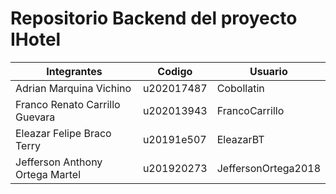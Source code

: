 # Repositorio Backend del proyecto IHotel

| Integrantes | Codigo | Usuario |
|---|---|---|
| Adrian Marquina Vichino | u202017487 | Cobollatin |
| Franco Renato Carrillo Guevara | u202013943 | FrancoCarrillo |
| Eleazar Felipe Braco Terry | u20191e507  | EleazarBT  |
| Jefferson Anthony Ortega Martel | u201920273  | JeffersonOrtega2018  |
